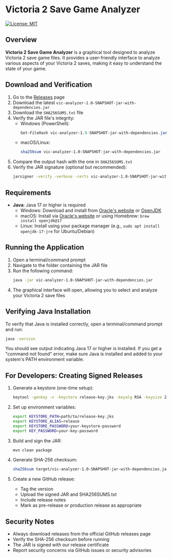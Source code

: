 # Victoria 2 Save Game Analyzer

[![License: MIT](https://img.shields.io/badge/License-MIT-yellow.svg)](LICENSE)

## Overview

**Victoria 2 Save Game Analyzer** is a graphical tool designed to analyze Victoria 2 save game files. It provides a user-friendly interface to analyze various aspects of your Victoria 2 saves, making it easy to understand the state of your game.

## Download and Verification

1. Go to the [Releases](https://github.com/yourusername/vic-analyzer/releases) page
2. Download the latest `vic-analyzer-1.0-SNAPSHOT-jar-with-dependencies.jar`
3. Download the `SHA256SUMS.txt` file
4. Verify the JAR file's integrity:
   - Windows (PowerShell):
     ```powershell
     Get-FileHash vic-analyzer-1.0-SNAPSHOT-jar-with-dependencies.jar -Algorithm SHA256 | Format-List
     ```
   - macOS/Linux:
     ```bash
     sha256sum vic-analyzer-1.0-SNAPSHOT-jar-with-dependencies.jar
     ```
5. Compare the output hash with the one in `SHA256SUMS.txt`
6. Verify the JAR signature (optional but recommended):
   ```bash
   jarsigner -verify -verbose -certs vic-analyzer-1.0-SNAPSHOT-jar-with-dependencies.jar
   ```

## Requirements

- **Java**: Java 17 or higher is required
  - Windows: Download and install from [Oracle's website](https://www.oracle.com/java/technologies/downloads/#java17) or [OpenJDK](https://adoptium.net/)
  - macOS: Install via [Oracle's website](https://www.oracle.com/java/technologies/downloads/#java17) or using Homebrew: `brew install openjdk@17`
  - Linux: Install using your package manager (e.g., `sudo apt install openjdk-17-jre` for Ubuntu/Debian)

## Running the Application

1. Open a terminal/command prompt
2. Navigate to the folder containing the JAR file
3. Run the following command:
   ```bash
   java -jar vic-analyzer-1.0-SNAPSHOT-jar-with-dependencies.jar
   ```
4. The graphical interface will open, allowing you to select and analyze your Victoria 2 save files

## Verifying Java Installation

To verify that Java is installed correctly, open a terminal/command prompt and run:
```bash
java -version
```

You should see output indicating Java 17 or higher is installed. If you get a "command not found" error, make sure Java is installed and added to your system's PATH environment variable.

## For Developers: Creating Signed Releases

1. Generate a keystore (one-time setup):
   ```bash
   keytool -genkey -v -keystore release-key.jks -keyalg RSA -keysize 2048 -validity 10000 -alias release
   ```

2. Set up environment variables:
   ```bash
   export KEYSTORE_PATH=path/to/release-key.jks
   export KEYSTORE_ALIAS=release
   export KEYSTORE_PASSWORD=your-keystore-password
   export KEY_PASSWORD=your-key-password
   ```

3. Build and sign the JAR:
   ```bash
   mvn clean package
   ```

4. Generate SHA-256 checksum:
   ```bash
   sha256sum target/vic-analyzer-1.0-SNAPSHOT-jar-with-dependencies.jar > SHA256SUMS.txt
   ```

5. Create a new GitHub release:
   - Tag the version
   - Upload the signed JAR and SHA256SUMS.txt
   - Include release notes
   - Mark as pre-release or production release as appropriate

## Security Notes

- Always download releases from the official GitHub releases page
- Verify the SHA-256 checksum before running
- The JAR is signed with our release certificate
- Report security concerns via GitHub issues or security advisories
